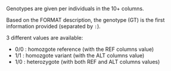 Genotypes are given per individuals in the 10+ columns.


Based on the FORMAT description, the genotype (GT) is the first information provided (separated by `:`). 


3 different values are available:

 * 0/0 : homozgote reference (with the REF columns value)
 * 1/1 : homozgote variant (with the ALT columns value)
 * 1/0 : heterozygote (with both REF and ALT columns values)